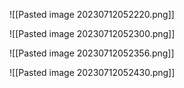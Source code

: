 ![[Pasted image 20230712052220.png]]

![[Pasted image 20230712052300.png]]

![[Pasted image 20230712052356.png]]

![[Pasted image 20230712052430.png]]